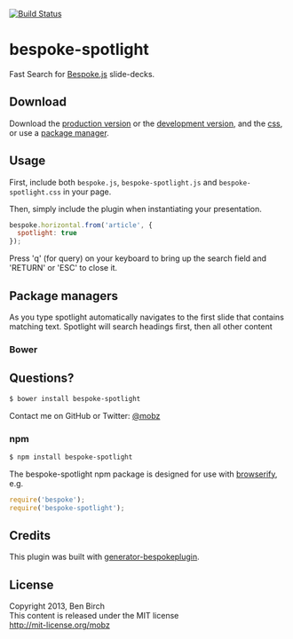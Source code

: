 [![Build Status](https://secure.travis-ci.org/mobz/bespoke-spotlight.png?branch=master)](https://travis-ci.org/mobz/bespoke-spotlight)

# bespoke-spotlight

Fast Search for [Bespoke.js](https://github.com/markdalgleish/bespoke.js) slide-decks.

## Download

Download the [production version][min] or the [development version][max], and the [css][css], or use a [package manager](#package-managers).

[min]: https://raw.github.com/mobz/bespoke-spotlight/master/dist/bespoke-spotlight.min.js
[max]: https://raw.github.com/mobz/bespoke-spotlight/master/dist/bespoke-spotlight.js
[css]: https://raw.github.com/mobz/bespoke-spotlight/master/dist/bespoke-spotlight.css

## Usage

First, include both `bespoke.js`, `bespoke-spotlight.js` and `bespoke-spotlight.css` in your page.

Then, simply include the plugin when instantiating your presentation.

```js
bespoke.horizontal.from('article', {
  spotlight: true
});
```

Press 'q' (for query) on your keyboard to bring up the search field and 'RETURN' or 'ESC' to close it.
## Package managers

As you type spotlight automatically navigates to the first slide that contains matching text. Spotlight will search headings first, then all other content
### Bower

## Questions?
```bash
$ bower install bespoke-spotlight
```

Contact me on GitHub or Twitter: [@mobz](http://twitter.com/mobz)
### npm

```bash
$ npm install bespoke-spotlight
```

The bespoke-spotlight npm package is designed for use with [browserify](http://browserify.org/), e.g.

```js
require('bespoke');
require('bespoke-spotlight');
```

## Credits

This plugin was built with [generator-bespokeplugin](https://github.com/markdalgleish/generator-bespokeplugin).

## License

Copyright 2013, Ben Birch  
This content is released under the MIT license  
http://mit-license.org/mobz